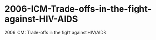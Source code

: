 # 2006-ICM-Trade-offs-in-the-fight-against-HIV-AIDS
2006 ICM: Trade-offs in the fight against HIV/AIDS

